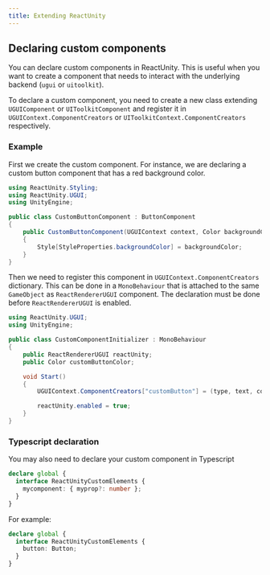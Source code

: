 ```yaml
---
title: Extending ReactUnity
---
```


## Declaring custom components

You can declare custom components in ReactUnity. This is useful when you want to create a component that needs to interact with the underlying backend (`ugui` or `uitoolkit`).

To declare a custom component, you need to create a new class extending `UGUIComponent` or `UIToolkitComponent` and register it in `UGUIContext.ComponentCreators` or `UIToolkitContext.ComponentCreators` respectively.

### Example

First we create the custom component. For instance, we are declaring a custom button component that has a red background color.

```cs
using ReactUnity.Styling;
using ReactUnity.UGUI;
using UnityEngine;

public class CustomButtonComponent : ButtonComponent
{
    public CustomButtonComponent(UGUIContext context, Color backgroundColor) : base(context)
    {
        Style[StyleProperties.backgroundColor] = backgroundColor;
    }
}
```

Then we need to register this component in `UGUIContext.ComponentCreators` dictionary. This can be done in a `MonoBehaviour` that is attached to the same `GameObject` as `ReactRendererUGUI` component.
The declaration must be done before `ReactRendererUGUI` is enabled.

```cs
using ReactUnity.UGUI;
using UnityEngine;

public class CustomComponentInitializer : MonoBehaviour
{
    public ReactRendererUGUI reactUnity;
    public Color customButtonColor;

    void Start()
    {
        UGUIContext.ComponentCreators["customButton"] = (type, text, context) => new CustomButtonComponent(context, customButtonColor);

        reactUnity.enabled = true;
    }
}
```

### Typescript declaration

You may also need to declare your custom component in Typescript

```ts
declare global {
  interface ReactUnityCustomElements {
    mycomponent: { myprop?: number };
  }
}
```

For example:

```ts
declare global {
  interface ReactUnityCustomElements {
    button: Button;
  }
}
```
